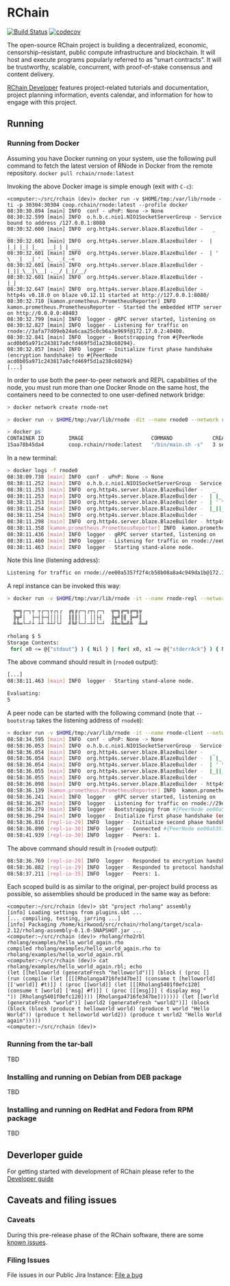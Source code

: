 # RChain

[![Build Status](https://travis-ci.org/rchain/rchain.svg?branch=dev)](https://travis-ci.org/rchain/rchain)
[![codecov](https://codecov.io/gh/rchain/rchain/branch/master/graph/badge.svg)](https://codecov.io/gh/rchain/rchain)

The open-source RChain project is building a decentralized, economic, censorship-resistant, public compute infrastructure and blockchain. It will host and execute programs popularly referred to as “smart contracts”. It will be trustworthy, scalable, concurrent, with proof-of-stake consensus and content delivery.

[RChain Developer](https://developer.rchain.coop/) features project-related tutorials and documentation, project planning information, events calendar, and information for how to engage with this project.

## Running

### Running from Docker

Assuming you have Docker running on your system, use the following pull command to fetch the latest version of RNode in Docker from the remote repository.
`docker pull rchain/rnode:latest`

Invoking the above Docker image is simple enough (exit with `C-c`):
```
<computer:~/src/rchain (dev)> docker run -v $HOME/tmp:/var/lib/rnode -ti -p 30304:30304 coop.rchain/rnode:latest --profile docker
08:30:30.894 [main] INFO  conf - uPnP: None -> None
08:30:32.599 [main] INFO  o.h.b.c.nio1.NIO1SocketServerGroup - Service bound to address /127.0.0.1:8080
08:30:32.600 [main] INFO  org.http4s.server.blaze.BlazeBuilder -   _   _   _        _ _
08:30:32.601 [main] INFO  org.http4s.server.blaze.BlazeBuilder -  | |_| |_| |_ _ __| | | ___
08:30:32.601 [main] INFO  org.http4s.server.blaze.BlazeBuilder -  | ' \  _|  _| '_ \_  _(_-<
08:30:32.601 [main] INFO  org.http4s.server.blaze.BlazeBuilder -  |_||_\__|\__| .__/ |_|/__/
08:30:32.601 [main] INFO  org.http4s.server.blaze.BlazeBuilder -              |_|
08:30:32.647 [main] INFO  org.http4s.server.blaze.BlazeBuilder - http4s v0.18.0 on blaze v0.12.11 started at http://127.0.0.1:8080/
08:30:32.710 [kamon.prometheus.PrometheusReporter] INFO  kamon.prometheus.PrometheusReporter - Started the embedded HTTP server on http://0.0.0.0:40403
08:30:32.799 [main] INFO  logger - gRPC server started, listening on
08:30:32.827 [main] INFO  logger - Listening for traffic on rnode://3afa77d09eb24a6caa25c0cb6a3e969f@172.17.0.2:40400.
08:30:32.841 [main] INFO  logger - Bootstrapping from #{PeerNode acd0b05a971c243817a0cfd469f5d1a238c60294}.
08:30:32.857 [main] INFO  logger - Initialize first phase handshake (encryption handshake) to #{PeerNode acd0b05a971c243817a0cfd469f5d1a238c60294}
[...]
```

In order to use both the peer-to-peer network and REPL capabilities of the node, you must run more than one Docker Rnode on the same host, the containers need to be connected to one user-defined network bridge:

```bash
> docker network create rnode-net

> docker run -v $HOME/tmp:/var/lib/rnode -dit --name rnode0 --network rnode-net coop.rchain/rnode:latest -s

> docker ps
CONTAINER ID        IMAGE                      COMMAND             CREATED             STATUS              PORTS               NAMES
15aa78b45da4        coop.rchain/rnode:latest   "/bin/main.sh -s"   3 seconds ago       Up 2 seconds                            rnode0
```

In a new terminal:
```bash
> docker logs -f rnode0
08:38:09.738 [main] INFO  conf - uPnP: None -> None
08:38:11.252 [main] INFO  o.h.b.c.nio1.NIO1SocketServerGroup - Service bound to address /127.0.0.1:8080
08:38:11.253 [main] INFO  org.http4s.server.blaze.BlazeBuilder -   _   _   _        _ _
08:38:11.253 [main] INFO  org.http4s.server.blaze.BlazeBuilder -  | |_| |_| |_ _ __| | | ___
08:38:11.253 [main] INFO  org.http4s.server.blaze.BlazeBuilder -  | ' \  _|  _| '_ \_  _(_-<
08:38:11.254 [main] INFO  org.http4s.server.blaze.BlazeBuilder -  |_||_\__|\__| .__/ |_|/__/
08:38:11.254 [main] INFO  org.http4s.server.blaze.BlazeBuilder -              |_|
08:38:11.298 [main] INFO  org.http4s.server.blaze.BlazeBuilder - http4s v0.18.0 on blaze v0.12.11 started at http://127.0.0.1:8080/
08:38:11.358 [kamon.prometheus.PrometheusReporter] INFO  kamon.prometheus.PrometheusReporter - Started the embedded HTTP server on http://0.0.0.0:40403
08:38:11.436 [main] INFO  logger - gRPC server started, listening on
08:38:11.460 [main] INFO  logger - Listening for traffic on rnode://ee00a5357f2f4cb58b08a8a4c949da1b@172.18.0.2:40400.
08:38:11.463 [main] INFO  logger - Starting stand-alone node.
```

Note this line (listening address):
```bash
Listening for traffic on rnode://ee00a5357f2f4cb58b08a8a4c949da1b@172.18.0.2:40400.
```

A repl instance can be invoked this way:
```bash
> docker run -v $HOME/tmp:/var/lib/rnode -it --name rnode-repl --network rnode-net coop.rchain/rnode:latest --grpc-host rnode0 -r

  ╦═╗┌─┐┬ ┬┌─┐┬┌┐┌  ╔╗╔┌─┐┌┬┐┌─┐  ╦═╗╔═╗╔═╗╦
  ╠╦╝│  ├─┤├─┤││││  ║║║│ │ ││├┤   ╠╦╝║╣ ╠═╝║
  ╩╚═└─┘┴ ┴┴ ┴┴┘└┘  ╝╚╝└─┘─┴┘└─┘  ╩╚═╚═╝╩  ╩═╝

rholang $ 5
Storage Contents:
 for( x0 <= @{"stdout"} ) { Nil } | for( x0, x1 <= @{"stderrAck"} ) { Nil } | for( x0 <= @{"stderr"} ) { Nil } | for( x0, x1 <= @{"stdoutAck"} ) { Nil }
```

The above command should result in (`rnode0` output):
```bash
[...]
08:38:11.463 [main] INFO  logger - Starting stand-alone node.

Evaluating:
5
```

A peer node can be started with the following command (note that `--bootstrap` takes the listening address of `rnode0`):
```bash
> docker run -v $HOME/tmp:/var/lib/rnode -it --name rnode-client --network rnode-net coop.rchain/rnode:latest --bootstrap rnode://ee00a5357f2f4cb58b08a8a4c949da1b@172.18.0.2:40400
08:58:34.595 [main] INFO  conf - uPnP: None -> None
08:58:36.053 [main] INFO  o.h.b.c.nio1.NIO1SocketServerGroup - Service bound to address /127.0.0.1:8080
08:58:36.054 [main] INFO  org.http4s.server.blaze.BlazeBuilder -   _   _   _        _ _
08:58:36.054 [main] INFO  org.http4s.server.blaze.BlazeBuilder -  | |_| |_| |_ _ __| | | ___
08:58:36.054 [main] INFO  org.http4s.server.blaze.BlazeBuilder -  | ' \  _|  _| '_ \_  _(_-<
08:58:36.055 [main] INFO  org.http4s.server.blaze.BlazeBuilder -  |_||_\__|\__| .__/ |_|/__/
08:58:36.055 [main] INFO  org.http4s.server.blaze.BlazeBuilder -              |_|
08:58:36.098 [main] INFO  org.http4s.server.blaze.BlazeBuilder - http4s v0.18.0 on blaze v0.12.11 started at http://127.0.0.1:8080/
08:58:36.139 [kamon.prometheus.PrometheusReporter] INFO  kamon.prometheus.PrometheusReporter - Started the embedded HTTP server on http://0.0.0.0:40403
08:58:36.241 [main] INFO  logger - gRPC server started, listening on
08:58:36.267 [main] INFO  logger - Listening for traffic on rnode://29d77e8cfd924db49e715d4cf4eeb28d@172.18.0.4:40400.
08:58:36.279 [main] INFO  logger - Bootstrapping from #{PeerNode ee00a5357f2f4cb58b08a8a4c949da1b}.
08:58:36.294 [main] INFO  logger - Initialize first phase handshake (encryption handshake) to #{PeerNode ee00a5357f2f4cb58b08a8a4c949da1b}
08:58:36.816 [repl-io-29] INFO  logger - Initialize second phase handshake (protocol handshake) to #{PeerNode ee00a5357f2f4cb58b08a8a4c949da1b}
08:58:36.890 [repl-io-30] INFO  logger - Connected #{PeerNode ee00a5357f2f4cb58b08a8a4c949da1b}.
08:58:41.939 [repl-io-30] INFO  logger - Peers: 1.
```

The above command should result in (`rnode0` output):
```bash
08:58:36.769 [repl-io-29] INFO  logger - Responded to encryption handshake request from #{PeerNode 29d77e8cfd924db49e715d4cf4eeb28d}.
08:58:36.882 [repl-io-29] INFO  logger - Responded to protocol handshake request from #{PeerNode 29d77e8cfd924db49e715d4cf4eeb28d}
08:58:37.211 [repl-io-35] INFO  logger - Peers: 1.
```

Each scoped build is as similar to the original, per-project build process as possible, so assemblies should be produced in the same way as before:
```
<computer:~/src/rchain (dev)> sbt "project rholang" assembly
[info] Loading settings from plugins.sbt ...
[... compiling, testing, jarring ...]
[info] Packaging /home/kirkwood/src/rchain/rholang/target/scala-2.12/rholang-assembly-0.1.0-SNAPSHOT.jar ...
<computer:~/src/rchain (dev)> rholang/rho2rbl rholang/examples/hello_world_again.rho
compiled rholang/examples/hello_world_again.rho to rholang/examples/hello_world_again.rbl
<computer:~/src/rchain (dev)> cat rholang/examples/hello_world_again.rbl; echo
(let [[helloworld (generateFresh "helloworld")]] (block ( (proc [] (run (compile (let [[[[Rholanga4716fe347be]] (consume t [helloworld] [['world]] #t)]] ( (proc [[world]] (let [[[Rholang5401f0efc120] (consume t [world] ['msg] #f)]] ( (proc [[[msg]]] ( display msg "
")) [Rholang5401f0efc120]))) [Rholanga4716fe347be])))))) (let [[world (generateFresh "world")] [world2 (generateFresh "world2")]] (block (block (block (produce t helloworld world) (produce t world "Hello World")) (produce t helloworld world2)) (produce t world2 "Hello World again")))))
<computer:~/src/rchain (dev)>
```

### Running from the tar-ball
TBD

### Installing and running on Debian from DEB package
TBD

### Installing and running on RedHat and Fedora from RPM package
TBD

## Deverloper guide

For getting started with development of RChain please refer to the [Developer guide](DEVELOPER.md)

## Caveats and filing issues

### Caveats
During this pre-release phase of the RChain software, there are some [known issues](https://rchain.atlassian.net/wiki/spaces/CORE/pages/428376244/RChain+software+unresolved+bugs+and+known+issues).

### Filing Issues

File issues in our Public Jira Instance: [File a bug](https://rchain.atlassian.net/secure/CreateIssueDetails!init.jspa?pid=10105&issuetype=10103&versions=10012&components=10004&assignee=medha&summary=issue+created%20via+link)

